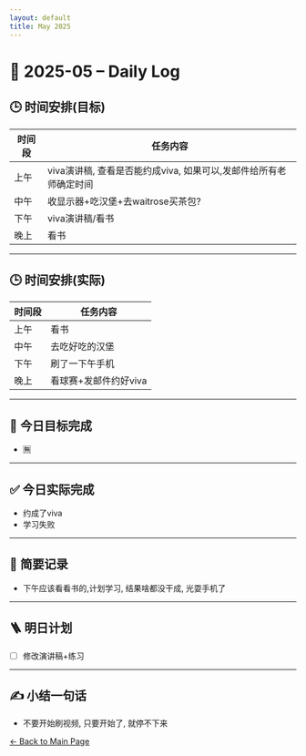 ```yaml
---
layout: default
title: May 2025
---
```


# 📅 2025-05 – Daily Log

## 🕒 时间安排(目标)

| 时间段 | 任务内容 |
|--------|----------| 
| 上午 | viva演讲稿, 查看是否能约成viva, 如果可以,发邮件给所有老师确定时间 | 
| 中午 | 收显示器+吃汉堡+去waitrose买茶包?  | 
| 下午 | viva演讲稿/看书  |
| 晚上 | 看书  |


---
## 🕒 时间安排(实际)

| 时间段 | 任务内容 |
|--------|----------| 
| 上午 | 看书  |
| 中午 |  去吃好吃的汉堡 |
| 下午 | 刷了一下午手机  | 
| 晚上 | 看球赛+发邮件约好viva  |



---
## 🎯 今日目标完成

- 🈚️

---
## ✅ 今日实际完成

- 约成了viva
- 学习失败
---

## 🧠 简要记录

- 下午应该看看书的,计划学习, 结果啥都没干成, 光耍手机了


---

## 🪜 明日计划
- [ ] 修改演讲稿+练习



---

## ✍️ 小结一句话
- 不要开始刷视频, 只要开始了, 就停不下来
  
[← Back to Main Page](/index.md)
 
